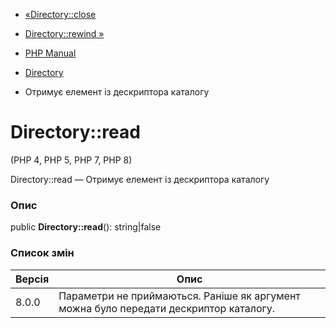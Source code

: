- [«Directory::close](directory.close.md)
- [Directory::rewind »](directory.rewind.md)

- [PHP Manual](index.md)
- [Directory](class.directory.md)
- Отримує елемент із дескриптора каталогу

# Directory::read

(PHP 4, PHP 5, PHP 7, PHP 8)

Directory::read — Отримує елемент із дескриптора каталогу

### Опис

public **Directory::read**(): string\|false

### Список змін

| Версія | Опис                                                                                  |
| ------ | ------------------------------------------------------------------------------------- |
| 8.0.0  | Параметри не приймаються. Раніше як аргумент можна було передати дескриптор каталогу. |
